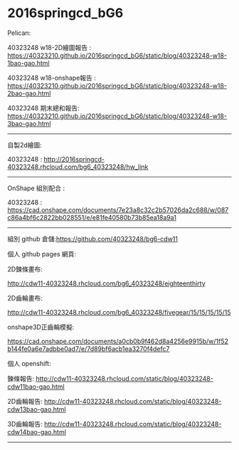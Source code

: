 ﻿# 2016springcd_bG6
Pelican: 

40323248 w18-2D繪圖報告 : https://40323210.github.io/2016springcd_bG6/static/blog/40323248-w18-1bao-gao.html

40323248 w18-onshape報告 : https://40323210.github.io/2016springcd_bG6/static/blog/40323248-w18-2bao-gao.html

40323248  期末總和報告: https://40323210.github.io/2016springcd_bG6/static/blog/40323248-w18-3bao-gao.html

--------------------

自製2d繪圖:

40323248 : http://2016springcd-40323248.rhcloud.com/bg6_40323248/hw_link

----------------------

OnShape 組別配合 :

40323248 : https://cad.onshape.com/documents/7e23a8c32c2b57026da2c688/w/087c86a4bf6c2822bb028551/e/e81fe40580b73b85ea18a9a1


-----------------------
組別 github 倉儲:https://github.com/40323248/bg6-cdw11

個人 github pages 網頁:

2D鍊條畫布:

http://cdw11-40323248.rhcloud.com/bg6_40323248/eighteenthirty

2D齒輪畫布:

http://cdw11-40323248.rhcloud.com/bg6_40323248/fivegear/15/15/15/15/15

onshape3D正齒輪模擬:

https://cad.onshape.com/documents/a0cb0b9f462d8a4256e9915b/w/1f52b144fe0a6e7adbbe0ad7/e/7d89bf6acb1ea3270f4defc7

個人 openshift:

鍊條報告: http://cdw11-40323248.rhcloud.com/static/blog/40323248-cdw11bao-gao.html

2D齒輪報告: http://cdw11-40323248.rhcloud.com/static/blog/40323248-cdw13bao-gao.html

3D齒輪報告: http://cdw11-40323248.rhcloud.com/static/blog/40323248-cdw14bao-gao.html

---------------------------------------------------------------------------------------------------------------------------------------------------------
